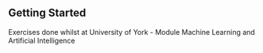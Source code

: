 ## Getting Started

Exercises done whilst at University of York - Module Machine Learning and Artificial Intelligence 

